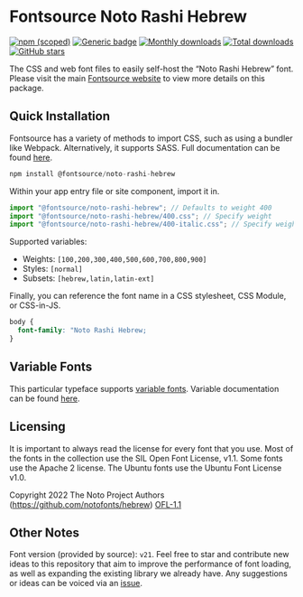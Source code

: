 # Fontsource Noto Rashi Hebrew

[![npm (scoped)](https://img.shields.io/npm/v/@fontsource/noto-rashi-hebrew?color=brightgreen)](https://www.npmjs.com/package/@fontsource/noto-rashi-hebrew) [![Generic badge](https://img.shields.io/badge/fontsource-passing-brightgreen)](https://github.com/fontsource/fontsource) [![Monthly downloads](https://badgen.net/npm/dm/@fontsource/noto-rashi-hebrew)](https://github.com/fontsource/fontsource) [![Total downloads](https://badgen.net/npm/dt/@fontsource/noto-rashi-hebrew)](https://github.com/fontsource/fontsource) [![GitHub stars](https://img.shields.io/github/stars/fontsource/fontsource.svg?style=social&label=Star)](https://github.com/fontsource/fontsource/stargazers)

The CSS and web font files to easily self-host the “Noto Rashi Hebrew” font. Please visit the main [Fontsource website](https://fontsource.org/fonts/noto-rashi-hebrew) to view more details on this package.

## Quick Installation

Fontsource has a variety of methods to import CSS, such as using a bundler like Webpack. Alternatively, it supports SASS. Full documentation can be found [here](https://fontsource.org/docs/introduction).

```javascript
npm install @fontsource/noto-rashi-hebrew
```

Within your app entry file or site component, import it in.

```javascript
import "@fontsource/noto-rashi-hebrew"; // Defaults to weight 400
import "@fontsource/noto-rashi-hebrew/400.css"; // Specify weight
import "@fontsource/noto-rashi-hebrew/400-italic.css"; // Specify weight and style

```

Supported variables:
- Weights: `[100,200,300,400,500,600,700,800,900]`
- Styles: `[normal]`
- Subsets: `[hebrew,latin,latin-ext]`

Finally, you can reference the font name in a CSS stylesheet, CSS Module, or CSS-in-JS.

```css
body {
  font-family: "Noto Rashi Hebrew;
}
```

## Variable Fonts

This particular typeface supports [variable fonts](https://developer.mozilla.org/en-US/docs/Web/CSS/CSS_Fonts/Variable_Fonts_Guide).
Variable documentation can be found [here](https://fontsource.org/docs/variable-fonts).

## Licensing
It is important to always read the license for every font that you use.
Most of the fonts in the collection use the SIL Open Font License, v1.1. Some fonts use the Apache 2 license. The Ubuntu fonts use the Ubuntu Font License v1.0.

Copyright 2022 The Noto Project Authors (https://github.com/notofonts/hebrew)
[OFL-1.1](http://scripts.sil.org/OFL)

## Other Notes
Font version (provided by source): `v21`.
Feel free to star and contribute new ideas to this repository that aim to improve the performance of font loading, as well as expanding the existing library we already have. Any suggestions or ideas can be voiced via an [issue](https://github.com/fontsource/fontsource/issues).